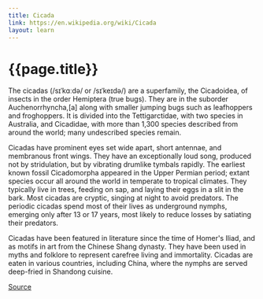 ```yaml
---
title: Cicada
link: https://en.wikipedia.org/wiki/Cicada
layout: learn
---
```

# {{page.title}}

The cicadas (/sɪˈkɑːdə/ or /sɪˈkeɪdə/) are a superfamily, the Cicadoidea, of insects in the order Hemiptera (true bugs). They are in the suborder Auchenorrhyncha,[a] along with smaller jumping bugs such as leafhoppers and froghoppers. It is divided into the Tettigarctidae, with two species in Australia, and Cicadidae, with more than 1,300 species described from around the world; many undescribed species remain.

Cicadas have prominent eyes set wide apart, short antennae, and membranous front wings. They have an exceptionally loud song, produced not by stridulation, but by vibrating drumlike tymbals rapidly. The earliest known fossil Cicadomorpha appeared in the Upper Permian period; extant species occur all around the world in temperate to tropical climates. They typically live in trees, feeding on sap, and laying their eggs in a slit in the bark. Most cicadas are cryptic, singing at night to avoid predators. The periodic cicadas spend most of their lives as underground nymphs, emerging only after 13 or 17 years, most likely to reduce losses by satiating their predators.

Cicadas have been featured in literature since the time of Homer's Iliad, and as motifs in art from the Chinese Shang dynasty. They have been used in myths and folklore to represent carefree living and immortality. Cicadas are eaten in various countries, including China, where the nymphs are served deep-fried in Shandong cuisine.

[Source](page.link)
